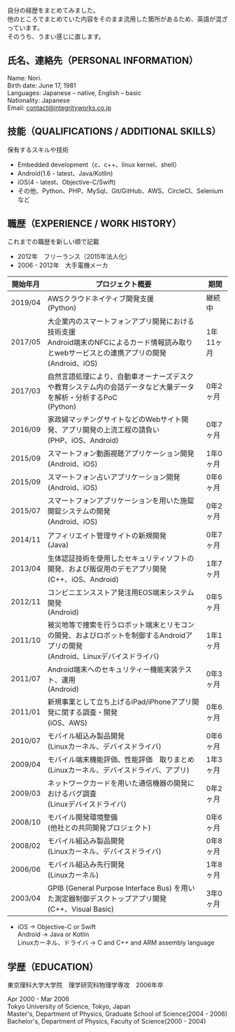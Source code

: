 自分の経歴をまとめてみました。  
他のところでまとめていた内容をそのまま流用した箇所があるため、英語が混ざっています。  
そのうち、うまい感じに直します。

## 氏名、連絡先（PERSONAL INFORMATION）
Name: Nori.  
Birth date: June 17, 1981  
Languages: Japanese – native, English – basic  
Nationality: Japanese  
Email:  contact@integrityworks.co.jp

## 技能（QUALIFICATIONS / ADDITIONAL SKILLS）
保有するスキルや技術
- Embedded development（c、c++、linux kernel、shell）
- Android(1.6 - latest、Java/Kotlin)
- iOS(4 - latest、Objective-C/Swift)
- その他、Python、PHP、MySql、Git/GitHub、AWS、CircleCI、Seleniumなど

## 職歴（EXPERIENCE / WORK HISTORY）
これまでの職歴を新しい順で記載
- 2012年　フリーランス（2015年法人化）
- 2006 - 2012年　大手電機メーカ
 
| 開始年月 | プロジェクト概要 | 期間 |
| ------------ | ------------ | ------------ |
| 2019/04 | AWSクラウドネイティブ開発支援 <br> (Python) | 継続中 |
| 2017/05 | 大企業内のスマートフォンアプリ開発における技術支援 <br> Android端末のNFCによるカード情報読み取りとwebサービスとの連携アプリの開発 <br> (Android、iOS) | 1年11ヶ月 |
| 2017/03 | 自然言語処理により、自動車オーナーズデスクや教育システム内の会話データなど大量データを解析・分析するPoC <br> (Python) | 0年2ヶ月 |
| 2016/09 | 家政婦マッチングサイトなどのWebサイト開発、アプリ開発の上流工程の請負い <br> (PHP、iOS、Android) | 0年7ヶ月 |
| 2015/09 | スマートフォン動画視聴アプリケーション開発 <br> (Android、iOS) | 1年0ヶ月 |
| 2015/09 | スマートフォン占いアプリケーション開発 <br> (Android、iOS) | 0年6ヶ月 |
| 2015/07 | スマートフォンアプリケーションを用いた施錠開錠システムの開発 <br> (Android、iOS) | 0年2ヶ月 |
| 2014/11 | アフィリエイト管理サイトの新規開発 <br> (Java) | 0年7ヶ月 |
| 2013/04 | 生体認証技術を使用したセキュリティソフトの開発、および販促用のデモアプリ開発 <br> (C++、iOS、Android) | 1年7ヶ月 |
| 2012/11 | コンビニエンスストア発注用EOS端末システム開発 <br>  (Android) | 0年5ヶ月 |
| 2011/10 | 被災地等で捜索を行うロボット端末とリモコンの開発、およびロボットを制御するAndroidアプリの開発 <br> (Android、Linuxデバイスドライバ) | 1年1ヶ月 |
| 2011/07 | Android端末へのセキュリティー機能実装テスト、運用 <br> (Android) | 0年3ヶ月 |
| 2011/01 | 新規事業として立ち上げるiPad/iPhoneアプリ開発に関する調査・開発 <br> (iOS、AWS) | 0年6ヶ月 |
| 2010/07 | モバイル組込み製品開発 <br> (Linuxカーネル、デバイスドライバ) | 0年6ヶ月 |
| 2009/04 | モバイル端末機能評価、性能評価　取りまとめ <br> (Linuxカーネル、デバイスドライバ、アプリ) | 1年3ヶ月 |
| 2009/03 | ネットワークカードを用いた通信機器の開発におけるバグ調査 <br> (Linuxデバイスドライバ) | 0年2ヶ月 |
| 2008/10 | モバイル開発環境整備 <br> (他社との共同開発プロジェクト) | 0年6ヶ月 |
| 2008/02 | モバイル組込み製品開発 <br> (Linuxカーネル、デバイスドライバ) | 0年8ヶ月 |
| 2006/06 | モバイル組込み先行開発 <br> (Linuxカーネル) | 1年8ヶ月 |
| 2003/04 | GPIB (General Purpose Interface Bus) を用いた測定器制御デスクトップアプリ開発 <br> (C++、Visual Basic) | 3年0ヶ月 |

- iOS -> Objective-C or Swift  
  Android -> Java or Kotlin  
  Linuxカーネル、ドライバ -> C and C++ and ARM assembly language

## 学歴（EDUCATION）
東京理科大学大学院　理学研究科物理学専攻　2006年卒

Apr 2000 - Mar 2006  
Tokyo University of Science, Tokyo, Japan  
Master's, Department of Physics, Graduate School of Science(2004 - 2006)  
Bachelor's, Department of Physics, Faculty of Science(2000 - 2004)
